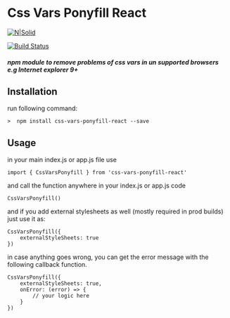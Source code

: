 # Css Vars Ponyfill React

[![N|Solid](https://shahidullahkhan.com/images/powered.png)](https://shahidullahkhan.com)

[![Build Status](https://shahidullahkhan.com/images/passing.svg)](https://travis-ci.org/joemccann/dillinger)

##### npm module to remove problems of css vars in un supported browsers e.g Internet explorer 9+

## Installation
run following command:

```>  npm install css-vars-ponyfill-react --save```

## Usage
in your main index.js or app.js file use


```
import { CssVarsPonyfill } from 'css-vars-ponyfill-react'
```

and call the function anywhere in your index.js or app.js code

```
CssVarsPonyfill()
```

and if you add external stylesheets as well (mostly required in prod builds) just use it as:

```
CssVarsPonyfill({
    externalStyleSheets: true
})
```

in case anything goes wrong, you can get the error message with the following callback function.

```
CssVarsPonyfill({
    externalStyleSheets: true,
    onError: (error) => {
        // your logic here
    }
})
```
